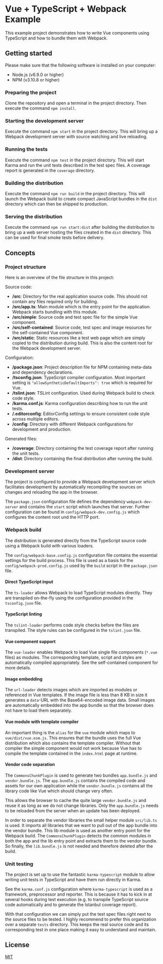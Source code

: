 # Vue + TypeScript + Webpack Example

This example project demonstrates how to write Vue components using TypeScript and how to bundle them with Webpack.

## Getting started

Please make sure that the following software is installed on your computer:

* Node.js (v6.9.0 or higher)
* NPM (v3.10.8 or higher)

### Preparing the project

Clone the repository and open a terminal in the project directory. Then execute the command `npm install`.

### Starting the development server

Execute the command `npm start` in the project directory. This will bring up a Webpack development server with source watching and live reloading.

### Running the tests

Execute the command `npm test` in the project directory. This will start Karma and run the unit tests described in the test spec files. A coverage report is generated in the `coverage` directory.

### Building the distribution

Execute the command `npm run build` in the project directory. This will launch the Webpack build to create compact JavaScript bundles in the `dist` directory which can then be shipped to production.

### Serving the distribution

Execute the command `npm run start:dist` after building the distribution to bring up a web server hosting the files created in the `dist` directory. This can be used for final smoke tests before delivery.

## Concepts

### Project structure

Here is an overview of the file structure in this project:

Source code:

* **/src**: Directory for the real application source code. This should not contain any files required only for building.
* **/src/app.ts**: Main module which is the entry point for the application. Webpack starts bundling with this module.
* **/src/simple**: Source code and test spec file for the simple Vue component.
* **/src/self-contained**: Source code, test spec and image resources for the self-contained Vue component.
* **/src/static**: Static resources like a test web page which are simply copied to the distribution during build. This is also the content root for the Webpack development server.

Configuration:

* **/package.json**: Project description file for NPM containing meta-data and dependency declarations.
* **/tsconfig.json**: TypeScript compiler configuration. Most important setting is `"allowSyntheticDefaultImports": true` which is required for Vue.
* **/tslint.json**: TSLint configuration. Used during Webpack build to check code style.
* **/karma.conf.js**: Karma configuration describing how to run the unit tests.
* **/.editorconfig**: EditorConfig settings to ensure consistent code style across multiple editors.
* **/config**: Directory with different Webpack configurations for development and production.

Generated files:

* **/coverage**: Directory containing the test coverage report after running the unit tests.
* **/dist**: Directory containing the final distribution after running the build.

### Development server

The project is configured to provide a Webpack development server which facilitates development by automatically recompiling the sources on changes and reloading the app in the browser.

The `package.json` configuration file defines the dependency `webpack-dev-server` and contains the `start` script which launches that server. Further configuration can be found in `config/webpack-dev.config.js` which configures the content root und the HTTP port.

### Webpack build

The distribution is generated directly from the TypeScript source code using a Webpack build with various loaders.

The `config/webpack-base.config.js` configuration file contains the essential settings for the build process. This file is used as a basis for the `config/webpack-prod.config.js` used by the `build` script in the `package.json` file.

#### Direct TypeScript input

The `ts-loader` allows Webpack to load TypeScript modules directly. They are transpiled on-the-fly using the configuration provided in the `tsconfig.json` file.

#### TypeScript linting

The `tslint-loader` performs code style checks before the files are transpiled. The style rules can be configured in the `tslint.json` file.

#### Vue component support

The `vue-loader` enables Webpack to load Vue single file components (`*.vue` files) as modules. The corresponding template, script and styles are automatically compiled appropriately. See the self-contained component for more details.

#### Image embedding

The `url-loader` detects images which are imported as modules or referenced in Vue templates. If the image file is less than 8 KB in size it generates a `data`-URL with the Base64-encoded image data. Small images are automatically embedded into the app bundle so that the browser does not have to load them separately.

#### Vue module with template compiler

An important thing is the `alias` for the `vue` module which maps to `vue/dist/vue.esm.js`. This ensures that the bundle uses the full Vue distribution which also contains the template compiler. Without that compiler the simple component would not work because Vue has to compile the template contained in the `index.html` page at runtime.

#### Vendor code separation

The `CommonsChunkPlugin` is used to generate two bundles `app.bundle.js` and `vendor.bundle.js`. The `app.bundle.js` contains the compiled code and assets for our own application while the `vendor.bundle.js` contains all the library code like Vue which should change very often.

This allows the browser to cache the quite large `vendor.bundle.js` and reuse it as long as we do not change libraries. Only the `app.bundle.js` needs to be reloaded from the server when an update has been deployed.

In order to separate the vendor libraries the small helper module `src/lib.ts` is used. It imports all libraries that we want to pull out of the app bundle into the vendor bundle. This lib module is used as another entry point for the Webpack build. The `CommonsChunkPlugin` detects the common modules in both the app and the lib entry point and extracts them to the vendor bundle. So finally, the `lib.bundle.js` is not needed and therefore deleted after the build.

### Unit testing

The project is set up to use the fantastic `karma-typescript` module to allow writing unit tests in TypeScript and have them run directly in Karma.

See the `karma.conf.js` configuration where `karma-typescript` is used as a framework, preprocessor and reporter. This is because it has to kick in at several hooks during test execution (e.g. to transpile TypeScript source code automatically and to generate the Istanbul coverage report).

With that configuration we can simply put the test spec files right next to the source files to be tested. I highly recommend to prefer this organization over a separate `tests` directory. This keeps the real source code and its corresponding test in one place making it easy to understand and maintain.

## License

[MIT](https://opensource.org/licenses/MIT)
